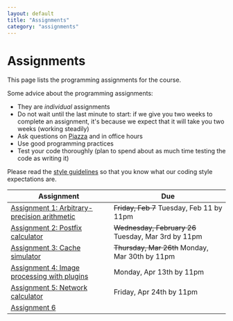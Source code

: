 ```yaml
---
layout: default
title: "Assignments"
category: "assignments"
---
```


# Assignments

This page lists the programming assignments for the course.

Some advice about the programming assignments:

* They are *individual* assignments
* Do not wait until the last minute to start: if we give you two weeks to complete an assignment, it's because we expect that it will take you two weeks (working steadily)
* Ask questions on [Piazza](https://piazza.com/jhu/spring2020/601229) and in office hours
* Use good programming practices
* Test your code thoroughly (plan to spend about as much time testing the code as writing it)

Please read the [style guidelines](assign/style.html) so that you know what our coding style expectations are.

Assignment | Due
---------- | ---
[Assignment 1: Arbitrary-precision arithmetic](assign/assign01.html) | <strike>Friday, Feb 7</strike> Tuesday, Feb 11 by 11pm
[Assignment 2: Postfix calculator](assign/assign02.html) | <strike>Wednesday, February 26</strike> Tuesday, Mar 3rd by 11pm
[Assignment 3: Cache simulator](assign/assign03.html) | <strike>Thursday, Mar 26th</strike> Monday, Mar 30th by 11pm
[Assignment 4: Image processing with plugins](assign/assign04.html) | Monday, Apr 13th by 11pm
[Assignment 5: Network calculator](assign/assign05.html) | Friday, Apr 24th by 11pm
[Assignment 6](assign/assign06.html) | 
